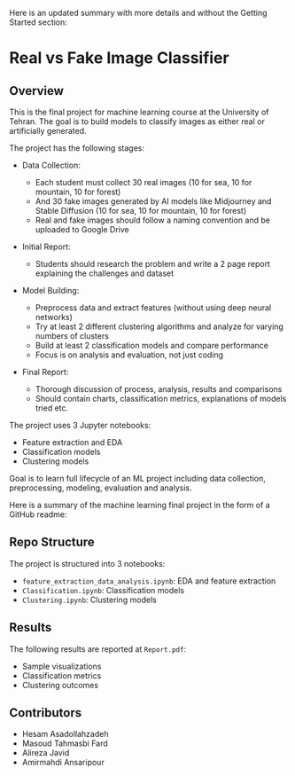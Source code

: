 Here is an updated summary with more details and without the Getting Started section:

# Real vs Fake Image Classifier 

## Overview

This is the final project for machine learning course at the University of Tehran. The goal is to build models to classify images as either real or artificially generated.

The project has the following stages:

- Data Collection:
  - Each student must collect 30 real images (10 for sea, 10 for mountain, 10 for forest) 
  - And 30 fake images generated by AI models like Midjourney and Stable Diffusion (10 for sea, 10 for mountain, 10 for forest)
  - Real and fake images should follow a naming convention and be uploaded to Google Drive

- Initial Report: 
  - Students should research the problem and write a 2 page report explaining the challenges and dataset

- Model Building:
  - Preprocess data and extract features (without using deep neural networks)
  - Try at least 2 different clustering algorithms and analyze for varying numbers of clusters
  - Build at least 2 classification models and compare performance
  - Focus is on analysis and evaluation, not just coding

- Final Report: 
  - Thorough discussion of process, analysis, results and comparisons
  - Should contain charts, classification metrics, explanations of models tried etc.

The project uses 3 Jupyter notebooks:

- Feature extraction and EDA 
- Classification models
- Clustering models

Goal is to learn full lifecycle of an ML project including data collection, preprocessing, modeling, evaluation and analysis.

Here is a summary of the machine learning final project in the form of a GitHub readme:

## Repo Structure

The project is structured into 3 notebooks:

- `feature_extraction_data_analysis.ipynb`: EDA and feature extraction
- `Classification.ipynb`: Classification models
- `Clustering.ipynb`: Clustering models 

## Results
The following results are reported at `Report.pdf`:
- Sample visualizations
- Classification metrics
- Clustering outcomes

## Contributors

- Hesam Asadollahzadeh
- Masoud Tahmasbi Fard
- Alireza Javid
- Amirmahdi Ansaripour

